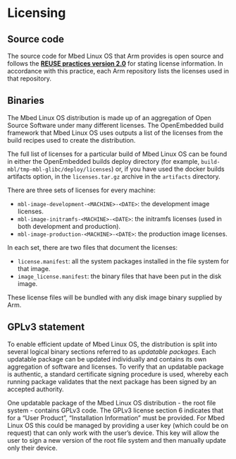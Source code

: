 # Licensing

## Source code

The source code for Mbed Linux OS that Arm provides is open source and follows the [**REUSE practices version 2.0**](https://reuse.software/practices/2.0/) for stating license information. In accordance with this practice, each Arm repository lists the licenses used in that repository.

## Binaries

The Mbed Linux OS distribution is made up of an aggregation of Open Source Software under many different licenses. The OpenEmbedded build framework that Mbed Linux OS uses outputs a list of the licenses from the build recipes used to create the distribution.

The full list of licenses for a particular build of Mbed Linux OS can be found in either the OpenEmbedded builds deploy directory (for example, `build-mbl/tmp-mbl-glibc/deploy/licenses`) or, if you have used the docker builds artifacts option, in the `licenses.tar.gz` archive in the `artifacts` directory.

There are three sets of licenses for every machine:

* `mbl-image-development-<MACHINE>-<DATE>`: the development image licenses.
* `mbl-image-initramfs-<MACHINE>-<DATE>`: the initramfs licenses (used in both development and production).
* `mbl-image-production-<MACHINE>-<DATE>`: the production image licenses.

In each set, there are two files that document the licenses:

* `license.manifest`: all the system packages installed in the file system for that image.
* `image_license.manifest`: the binary files that have been put in the disk image.

These license files will be bundled with any disk image binary supplied by Arm.

## GPLv3 statement

To enable efficient update of Mbed Linux OS, the distribution is split into several logical binary sections referred to as *updatable packages*. Each updatable package can be updated individually and contains its own aggregation of software and licenses. To verify that an updatable package is authentic, a standard certificate signing procedure is used, whereby each running package validates that the next package has been signed by an accepted authority.

One updatable package of the Mbed Linux OS distribution - the root file system - contains GPLv3 code. The GPLv3 license section 6 indicates that for a “User Product”, “Installation Information” must be provided. For Mbed Linux OS this could be managed by providing a user key (which could be on request) that can only work with the user’s device. This key will allow the user to sign a new version of the root file system and then manually update only their device.
